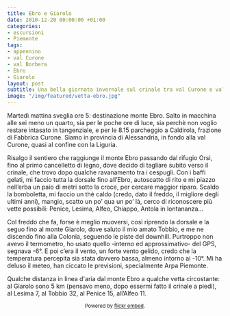 ```yaml
---
title: Ebro e Giarolo
date: 2010-12-20 00:00:00 +01:00
categories:
- escursioni
- Piemonte
tags:
- appennino
- val Curone
- val Borbera
- Ebro
- Giarolo
layout: post
subtitle: Una bella giornata invernale sul crinale tra val Curone e val Borbera.
image: "/img/featured/vetta-ebro.jpg"
---
```


Martedì mattina sveglia ore 5: destinazione monte Ebro. Salto in macchina alle sei meno un quarto, sia per le poche ore di luce, sia perchè non voglio restare intasato in tangenziale, e per le 8.15 parcheggio a Caldirola, frazione di Fabbrica Curone. Siamo in provincia di Alessandria, in fondo alla val Curone, quasi al confine con la Liguria.

Risalgo il sentiero che raggiunge il monte Ebro passando dal rifugio Orsi, fino al primo cancelletto di legno, dove decido di tagliare subito verso il crinale, che trovo dopo qualche ravanamento tra i cespugli.
Con i baffi gelati, mi faccio tutta la dorsale fino all’Ebro, autoscatto di rito e mi piazzo nell’erba un paio di metri sotto la croce, per cercare maggior riparo.
Scaldo la bomboletta, mi faccio un thè caldo (credo, dato il freddo, il migliore degli ultimi anni), mangio, scatto un po’ qua un po’ là, cerco di riconoscere più vette possibili: Penice, Lesima, Alfeo, Chiappo, Antola in lontananza...

Col freddo che fa, forse è meglio muoversi, così riprendo la dorsale e la seguo fino al monte Giarolo, dove saluto il mio amato Tobbio, e me ne discendo fino alla Colonia, seguendo le piste del downhill.
Purtroppo non avevo il termometro, ho usato quello -interno ed approssimativo- del GPS, segnava -6°. E poi c’era il vento, un forte vento gelido, credo che la temperatura percepita sia stata davvero bassa, almeno intorno ai -10°.
Mi ha deluso il meteo, han ciccato le previsioni, specialmente Arpa Piemonte.

Qualche distanza in linea d'aria dal monte Ebro a qualche vetta circostante: al Giarolo sono 5 km (pensavo meno, dopo essermi fatto il crinale a piedi), al Lesima 7, al Tobbio 32, al Penice 15, all’Alfeo 11.

<div id="flickrembed"></div><small style="display: block; text-align: center; margin: 0 auto;">Powered by <a href="https://flickrembed.com">flickr embed</a>.</small>
<script src="//flickrembed.com/embed_v2.js.php?source=flickr&layout=responsive&input=72157625507303131&sort=0&by=album&theme=tilesgrid&scale=fit&skin=default&id=58a62ce3c71bd"></script>
